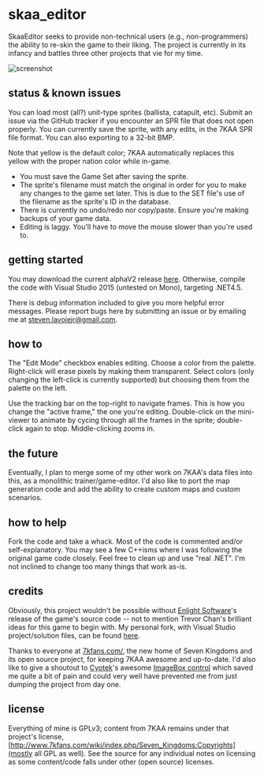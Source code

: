 # skaa_editor
SkaaEditor seeks to provide non-technical users (e.g., non-programmers) the ability to re-skin the game to their liking. The project is currently in its infancy and battles three other projects that vie for my time.

![screenshot](https://github.com/sraboy/skaa_editor/blob/master/_other/skaa_editor.png)

## status & known issues
You can load most (all?) unit-type sprites (ballista, catapult, etc). Submit an issue via the GitHub tracker if you encounter an SPR file that does not open properly. You can currently save the sprite, with any edits, in the 7KAA SPR file format. You can also exporting to a 32-bit BMP. 

Note that yellow is the default color; 7KAA automatically replaces this yellow with the proper nation color while in-game.

- You must save the Game Set after saving the sprite.
- The sprite's filename must match the original in order for you to make any changes to the game set later. This is due to the SET file's use of the filename as the sprite's ID in the database.
- There is currently no undo/redo nor copy/paste. Ensure you're making backups of your game data.
- Editing is laggy. You'll have to move the mouse slower than you're used to.

## getting started
You may download the current alphaV2 release [here](https://github.com/sraboy/skaa_editor/blob/release_alpha_v2/other/SkaaEditor_x86_alphav2.zip). Otherwise, compile the code with Visual Studio 2015 (untested on Mono), targeting .NET4.5.

There is debug information included to give you more helpful error messages. Please report bugs here by submitting an issue or by emailing me at steven.lavoiejr@gmail.com.

## how to

The "Edit Mode" checkbox enables editing. Choose a color from the palette. Right-click will erase pixels by making them transparent. Select colors (only changing the left-click is currently supported) but choosing them from the palette on the left.

Use the tracking bar on the top-right to navigate frames. This is how you change the "active frame," the one you're editing. Double-click on the mini-viewer to animate by cycing through all the frames in the sprite; double-click again to stop. Middle-clicking zooms in.

## the future
Eventually, I plan to merge some of my other work on 7KAA's data files into this, as a monolithic trainer/game-editor. I'd also like to port the map generation code and add the ability to create custom maps and custom scenarios.

## how to help
Fork the code and take a whack. Most of the code is commented and/or self-explanatory. You may see a few C++isms where I was following the original game code closely. Feel free to clean up and use "real .NET". I'm not inclined to change too many things that work as-is.

## credits
Obviously, this project wouldn't be possible without [Enlight Software](http://www.enlight.com/)'s release of the game's source code -- not to mention Trevor Chan's brilliant ideas for this game to begin with. My personal fork, with Visual Studio project/solution files, can be found [here](https://github.com/sraboy/7kaa). 

Thanks to everyone at [7kfans.com/](http://www.7kfans.com/), the new home of Seven Kingdoms and its open source project, for keeping 7KAA awesome and up-to-date. I'd also like to give a shoutout to [Cyotek](http://www.cyotek.com/)'s awesome [ImageBox control](https://github.com/cyotek/Cyotek.Windows.Forms.ImageBox) which saved me quite a bit of pain and could very well have prevented me from just dumping the project from day one.

## license
Everything of mine is GPLv3; content from 7KAA remains under that project's license, [http://www.7kfans.com/wiki/index.php/Seven_Kingdoms:Copyrights](mostly all GPL as well). See the source for any individual notes on licensing as some content/code falls under other (open source) licenses.